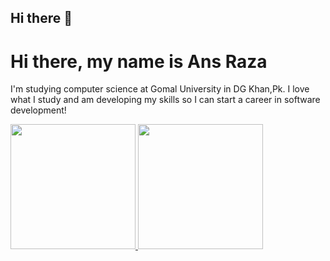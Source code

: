 ## Hi there 👋

<!--
**0xAnsR/0xAnsR** is a ✨ _special_ ✨ repository because its `README.md` (this file) appears on your GitHub profile.

Here are some ideas to get you started:

- 🔭 I’m currently working on ...
- 🌱 I’m currently learning ...
- 👯 I’m looking to collaborate on ...
- 🤔 I’m looking for help with ...
- 💬 Ask me about ...
- 📫 How to reach me: ...
- 😄 Pronouns: ...
- ⚡ Fun fact: ...
-->
# Hi there, my name is Ans Raza 

I'm studying computer science at Gomal University in DG Khan,Pk. I love what I study and am developing my skills so I can start a career in software development!  

<a href="https://github.com/0xAnsR">
  <img height="200" src="https://github-readme-stats.vercel.app/api?username=0xAnsR" />
</a>
<a href="https://github.com/0xAnsR">
  <img height="200" src="https://github-readme-stats.vercel.app/api/top-langs/?username=0xAnsR&layout=compact&langs_count=8" />
</a>           
